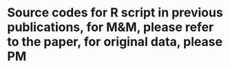 # Source codes for R script in previous publications, for M&M, please refer to the paper, for original data, please PM
